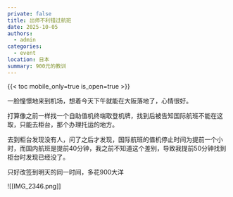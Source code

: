```yaml
---
private: false
title: 出师不利错过航班
date: 2025-10-05
authors:
  - admin
categories:
  - event
location: 日本
summary: 900元的教训
---
```

{{< toc mobile_only=true is_open=true >}}

一脸憧憬地来到机场，想着今天下午就能在大阪落地了，心情很好。

打算像之前一样找一个自助值机终端取登机牌，找到后被告知国际航班不能在这取，只能去柜台，那个办理托运的地方。

去到柜台发现没有人，问了之后才发现，国际航班的值机停止时间为提前一个小时，而国内航班是提前40分钟，我之前不知道这个差别，导致我提前50分钟找到柜台时发现已经没了。

只好改签到明天的同一时间，多花900大洋

![[IMG_2346.png]]
